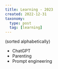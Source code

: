 ```yaml
---
title: Learning - 2023
created: 2022-12-31
taxonomy:
  type: post
  tag: [learning]
---
```


(sorted alphabetically)

* ChatGPT
* Parenting
* Prompt engineering
